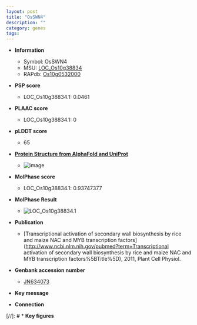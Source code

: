 ```yaml
---
layout: post
title: "OsSWN4"
description: ""
category: genes
tags: 
---
```


* **Information**  
    + Symbol: OsSWN4  
    + MSU: [LOC_Os10g38834](http://rice.plantbiology.msu.edu/cgi-bin/ORF_infopage.cgi?orf=LOC_Os10g38834)  
    + RAPdb: [Os10g0532000](http://rapdb.dna.affrc.go.jp/viewer/gbrowse_details/irgsp1?name=Os10g0532000)  

* **PSP score**  
    + LOC_Os10g38834.1: 0.0461 

* **PLAAC score**  
    + LOC_Os10g38834.1: 0 

* **pLDDT score**
    + 65

* **[Protein Structure from AlphaFold and UniProt](https://www.uniprot.org/uniprotkb/Q109C3/entry#structure)**
    + ![image](https://ricepsp.github.io/images/Q1/AF-Q109C3-F1.png)

* **MolPhase score**
    + LOC_Os10g38834.1: 0.93747377

* **MolPhase Result**
    + ![LOC_Os10g38834.1](https://304243504.github.io/Pictures/LOC_Os10g/LOC_Os10g38834.1.png)

* **Publication**  
    + [Transcriptional activation of secondary wall biosynthesis by rice and maize NAC and MYB transcription factors](http://www.ncbi.nlm.nih.gov/pubmed?term=Transcriptional activation of secondary wall biosynthesis by rice and maize NAC and MYB transcription factors%5BTitle%5D), 2011, Plant Cell Physiol.

* **Genbank accession number**  
    + [JN634073](http://www.ncbi.nlm.nih.gov/nuccore/JN634073)

* **Key message**  

* **Connection**  

[//]: # * **Key figures**  


